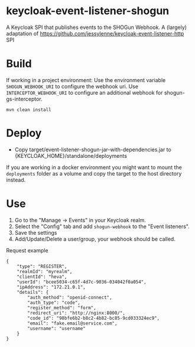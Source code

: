# keycloak-event-listener-shogun

A Keycloak SPI that publishes events to the SHOGun Webhook.
A (largely) adaptation of https://github.com/jessylenne/keycloak-event-listener-http SPI

# Build

If working in a project environment: Use the environment variable `SHOGUN_WEBHOOK_URI` to configure the webhook uri. Use `INTERCEPTOR_WEBHOOK_URI` to configure an additional webhook for shogun-gs-interceptor.

```
mvn clean install
```

# Deploy

* Copy target/event-listener-shogun-jar-with-dependencies.jar to {KEYCLOAK_HOME}/standalone/deployments

If you are working in a docker environment you might want to mount the `deployments` folder as a volume and copy the
target to the host directory instead.

# Use

1. Go to the "Manage -> Events" in your Keycloak realm.
2. Select the "Config" tab and add `shogun-webhook` to the "Event listeners".
3. Save the settings
4. Add/Update/Delete a user/group, your webhook should be called.

Request example
```
{
    "type": "REGISTER",
    "realmId": "myrealm",
    "clientId": "heva",
    "userId": "bcee5034-c65f-4d7c-9036-034042f0a054",
    "ipAddress": "172.21.0.1", 
    "details": {
        "auth_method": "openid-connect",
        "auth_type": "code",
        "register_method": "form",
        "redirect_uri": "http://nginx:8000/",
        "code_id": "98bfe6b2-b8c2-4b82-bc85-9cd033324ec9",
        "email": "fake.email@service.com",
        "username": "username"
    }
}
```